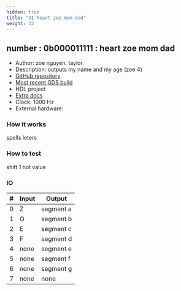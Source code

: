 ```yaml
---
hidden: true
title: "31 heart zoe mom dad"
weight: 32
---
```


## number : 0b000011111 : heart zoe mom dad

* Author: zoe nguyen.  taylor
* Description: outputs my name and my age (zoe 4)
* [GitHub repository](https://github.com/zoent/tt02-zoe-chip)
* [Most recent GDS build](https://github.com/zoent/tt02-zoe-chip/actions/runs/3457593544)
* HDL project
* [Extra docs]()
* Clock: 1000 Hz
* External hardware: 



### How it works

spells leters

### How to test

shift 1 hot value

### IO

| # | Input        | Output       |
|---|--------------|--------------|
| 0 | Z  | segment a |
| 1 | O  | segment b |
| 2 | E  | segment c |
| 3 | F  | segment d |
| 4 | none  | segment e |
| 5 | none  | segment f |
| 6 | none  | segment g |
| 7 | none  | none |

